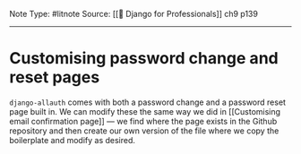 Note Type: #litnote
Source: [[📖 Django for Professionals]] ch9 p139

---
# Customising password change and reset pages
`django-allauth` comes with both a password change and a password reset page built in. We can modify these the same way we did in [[Customising email confirmation page]] — we find where the page exists in the Github repository and then create our own version of the file where we copy the boilerplate and modify as desired.